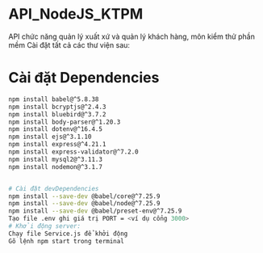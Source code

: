 # API_NodeJS_KTPM
API chức năng quản lý xuất xứ và quản lý khách hàng, môn kiểm thử phần mềm
Cài đặt tất cả các thư viện sau:
# Cài đặt Dependencies

```bash
npm install babel@^5.8.38  
npm install bcryptjs@^2.4.3  
npm install bluebird@^3.7.2  
npm install body-parser@^1.20.3  
npm install dotenv@^16.4.5  
npm install ejs@^3.1.10  
npm install express@^4.21.1  
npm install express-validator@^7.2.0  
npm install mysql2@^3.11.3  
npm install nodemon@^3.1.7  


# Cài đặt devDependencies
npm install --save-dev @babel/core@^7.25.9
npm install --save-dev @babel/node@^7.25.9
npm install --save-dev @babel/preset-env@^7.25.9
Tạo file .env ghi giá trị PORT = <ví dụ cổng 3000>
# Khởi động server:
Chạy file Service.js để khởi động 
Gõ lệnh npm start trong terminal
